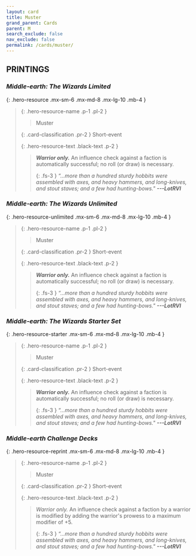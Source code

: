 ```yaml
---
layout: card
title: Muster
grand_parent: Cards
parent: M
search_exclude: false
nav_exclude: false
permalink: /cards/muster/
---
```


## PRINTINGS


### _Middle-earth: The Wizards Limited_

{: .hero-resource .mx-sm-6 .mx-md-8 .mx-lg-10 .mb-4 }
> {: .hero-resource-name .p-1 .pl-2 }
> > <div class="card-mp"></div>
> > <div class="card-name">Muster</div>
>
> {: .card-classification .pr-2 }
> Short-event
>
> {: .hero-resource-text .black-text .p-2 }
> > _**Warrior only.**_ An influence check against a faction is automatically successful; no roll (or draw) is necessary. 
> > 
> > {: .fs-3 } 
> > _“...more than a hundred sturdy hobbits were assembled with axes, and heavy hammers, and long-knives, and stout staves; and a few had hunting-bows."_ ***---&#65279;LotRVI*** 
> 

### _Middle-earth: The Wizards Unlimited_

{: .hero-resource-unlimited .mx-sm-6 .mx-md-8 .mx-lg-10 .mb-4 }
> {: .hero-resource-name .p-1 .pl-2 }
> > <div class="card-mp"></div>
> > <div class="card-name">Muster</div>
>
> {: .card-classification .pr-2 }
> Short-event
>
> {: .hero-resource-text .black-text .p-2 }
> > _**Warrior only.**_ An influence check against a faction is automatically successful; no roll (or draw) is necessary. 
> > 
> > {: .fs-3 } 
> > _“...more than a hundred sturdy hobbits were assembled with axes, and heavy hammers, and long-knives, and stout staves; and a few had hunting-bows."_ ***---&#65279;LotRVI*** 
> 

### _Middle-earth: The Wizards Starter Set_

{: .hero-resource-starter .mx-sm-6 .mx-md-8 .mx-lg-10 .mb-4 }
> {: .hero-resource-name .p-1 .pl-2 }
> > <div class="card-mp"></div>
> > <div class="card-name">Muster</div>
>
> {: .card-classification .pr-2 }
> Short-event
>
> {: .hero-resource-text .black-text .p-2 }
> > _**Warrior only.**_ An influence check against a faction is automatically successful; no roll (or draw) is necessary. 
> > 
> > {: .fs-3 } 
> > _“...more than a hundred sturdy hobbits were assembled with axes, and heavy hammers, and long-knives, and stout staves; and a few had hunting-bows."_ ***---&#65279;LotRVI*** 
> 

### _Middle-earth Challenge Decks_

{: .hero-resource-reprint .mx-sm-6 .mx-md-8 .mx-lg-10 .mb-4 }
> {: .hero-resource-name .p-1 .pl-2 }
> > <div class="card-mp"></div>
> > <div class="card-name">Muster</div>
>
> {: .card-classification .pr-2 }
> Short-event
>
> {: .hero-resource-text .black-text .p-2 }
> > _Warrior only._ An influence check against a faction by a warrior is modified by adding the warrior's prowess to a maximum modifier of +5. 
> > 
> > {: .fs-3 } 
> > _“...more than a hundred sturdy hobbits were assembled with axes, and heavy hammers, and long-knives, and stout staves; and a few had hunting-bows."_ ***---&#65279;LotRVI*** 
> 

